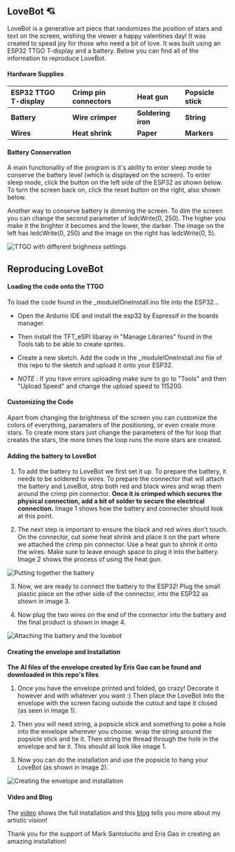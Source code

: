 ## LoveBot 💘
LoveBot is a generative art piece that randomizes the position of stars and text on the screen, wishing the viewer a happy valentines day! It was created to spead joy for those who need a bit of love. It was built using an ESP32 TTGO T-display and a battery. Below you can find all of the information to reproduce LoveBot.

#### Hardware Supplies

| ESP32 TTGO T-display  | Crimp pin connectors  | Heat gun    | Popsicle stick  |
| :---  | :---  | :---  | :---  |
| **Battery**               | **Wire crimper**           | **Soldering iron** | **String**  |
| **Wires**                 | **Heat shrink**            | **Paper**    | **Markers**  |


#### Battery Conservation
A main functionality of the program is it's ability to enter sleep mode to conserve the battery level (which is displayed on the screen). To enter sleep mode, click the button on the left side of the ESP32 as shown below. To turn the screen back on, click the reset button on the right, also shown below. 

Another way to conserve battery is dimming the screen. To dim the screen you can change the second parameter of ledcWrite(0, 250). The higher you make it the brighter it becomes and the lower, the darker. The image on the left has ledcWrite(0, 250) and the image on the right has ledcWrite(0, 5).

![TTGO with different brighness settings](https://github.com/kyarasto/Module_One/assets/113846467/f01b6ae2-dde7-4938-b8f7-2270715dc31d)


## Reproducing LoveBot

#### Loading the code onto the TTGO

To load the code found in the _moduleIOneInstall.ino file into the ESP32...
- Open the Ardunio IDE and install the esp32 by Espressif in the boards manager.
- Then install the TFT_eSPI libaray in "Manage Libraries" found in the Tools tab to be able to create sprites.

- Create a new sketch. Add the code in the _moduleIOneInstall.ino file of this repo to the sketch and upload it onto your ESP32. 
- *NOTE* : If you have errors uploading make sure to go to "Tools" and then "Upload Speed" and change the upload speed to 115200.

#### Customizing the Code
Apart from changing the brightness of the screen you can customize the colors of everything, paramaters of the positioning, or even create more stars. To create more stars just change the parameters of the for loop that creates the stars, the more times the loop runs the more stars are created.  

#### Adding the battery to LoveBot

1) To add the battery to LoveBot we first set it up. To prepare the battery, it needs to be soldered to wires. To prepare the connector that will attach the battery and LoveBot, strip both red and black wires and wrap them around the crimp pin connector. **Once it is crimped which secures the physical connection, add a bit of solder to secure the electrical connection.** Image 1 shows how the battery and connecter should look at this point.
   
2) The next step is important to ensure the black and red wires don't touch. On the connector, cut some heat shrink and place it on the part where we attached the crimp pin connector. Use a heat gun to shrink it onto the wires. Make sure to leave enough space to plug it into the battery. Image 2 shows the process of using the heat gun.


![Putting together the battery](https://github.com/kyarasto/Module_One/assets/113846467/0bd08c16-438b-43a2-860e-6cfc3a0007a0)

3) Now, we are ready to connect the battery to the ESP32! Plug the small plastic piece on the other side of the connector, into the ESP32 as shown in image 3.
   
4) Now plug the two wires on the end of the connector into the battery and the final product is shown in image 4. 
   
![Attaching the battery and the lovebot](https://github.com/kyarasto/Module_One/assets/113846467/13965eb3-8d40-46e8-b09c-eeba46516707)

#### Creating the envelope and Installation

**The AI files of the envelope created by Eris Gao can be found and downloaded in this repo's files**
1) Once you have the envelope printed and folded, go crazy! Decorate it however and with whatever you want :) Then place the LoveBot into the envelope with the screen facing outside the cutout and tape it closed (as seen in image 1).

2) Then you will need string, a popsicle stick and something to poke a hole into the envelope wherever you choose. wrap the string around the popsicle stick and tie it. Then string the thread through the hole in the envelope and tie it. This should all look like image 1. 

3) Now you can do the installation and use the popsicle to hang your LoveBot (as shown in image 2).


![Creating the envelope and installation](https://github.com/kyarasto/Module_One/assets/113846467/06b2abbd-d2aa-448b-b57e-6c61314ae900)

#### Video and Blog

The [video](https://youtube.com/shorts/1NgUFZmwixI?feature=share) shows the full installation and this [blog](https://kyarasto.github.io/ModuleOneBlog/) tells you more about my artistic vision!

Thank you for the support of Mark Santolucito and Eris Gao in creating an amazing installation!



